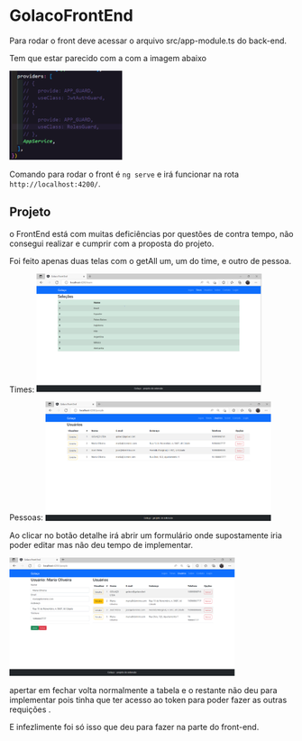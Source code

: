 # GolacoFrontEnd

Para rodar o front deve acessar o arquivo src/app-module.ts do back-end. 

Tem que estar parecido com a com a imagem abaixo

<img src="imgdocs/comentar%20codigo.PNG" width="200" alt="Nest Logo" />


Comando para rodar o front é `ng serve` e irá funcionar na rota `http://localhost:4200/`.

## Projeto

o FrontEnd está com muitas deficiências por questões de contra tempo, não consegui realizar e cumprir com a proposta do projeto. 

Foi feito apenas duas telas com o getAll um, um do time, e outro de pessoa.

Times:
<img src="imgdocs/getallTimes.PNG" width="400" alt="Nest Logo" />

Pessoas:
<img src="imgdocs/getallPessoa.PNG" width="400" alt="Nest Logo" />

Ao clicar no botão detalhe irá abrir um formulário onde 
supostamente iria poder editar mas não deu tempo de implementar.

<img src="imgdocs/detalhesPessoa.PNG" width="400" alt="Nest Logo" />

apertar em fechar volta normalmente 
a tabela e o restante não 
deu para implementar pois 
tinha que ter 
acesso ao token para poder fazer as outras requições
. 

E infezlimente foi só isso que deu para fazer
na parte do front-end.
